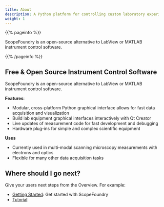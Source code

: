 ```yaml
---
title: About
description: A Python platform for controlling custom laboratory experiments and visualizing scientific data.
weight: 1
---
```


{{% pageinfo %}}

ScopeFoundry is an open-source alternative to LabView or MATLAB instrument control software.


{{% /pageinfo %}}


## Free & Open Source Instrument Control Software

ScopeFoundry is an open-source alternative to LabView or MATLAB instrument control software.


**Features**: 

* Modular, cross-platform Python graphical interface allows for fast data acquisition and visualization
* Build lab equipment graphical interfaces interactively with Qt Creator
* Live updates of measurement code for fast development and debugging
* Hardware plug-ins for simple and complex scientific equipment

**Uses**
* Currently used in multi-modal scanning microscopy measurements with electrons and optics
* Flexible for many other data acquisition tasks

## Where should I go next?

Give your users next steps from the Overview. For example:

- [Getting Started](docs/getting-started): Get started with ScopeFoundry
- [Tutorial](10_tutorials)
